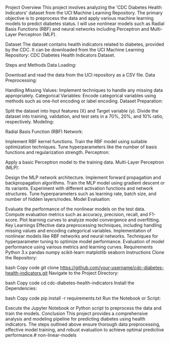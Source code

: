 Project Overview
This project involves analyzing the 'CDC Diabetes Health Indicators' dataset from the UCI Machine Learning Repository. The primary objective is to preprocess the data and apply various machine learning models to predict diabetes status. I will use nonlinear models such as Radial Basis Functions (RBF) and neural networks including Perceptron and Multi-Layer Perceptron (MLP).

Dataset
The dataset contains health indicators related to diabetes, provided by the CDC. It can be downloaded from the UCI Machine Learning Repository: CDC Diabetes Health Indicators Dataset.

Steps and Methods
Data Loading:

Download and read the data from the UCI repository as a CSV file.
Data Preprocessing:

Handling Missing Values: Implement techniques to handle any missing data appropriately.
Categorical Variables: Encode categorical variables using methods such as one-hot encoding or label encoding.
Dataset Preparation:

Split the dataset into Input features (X) and Target variable (y).
Divide the dataset into training, validation, and test sets in a 70%, 20%, and 10% ratio, respectively.
Modeling:

Radial Basis Function (RBF) Network:

Implement RBF kernel functions.
Train the RBF model using suitable optimization techniques.
Tune hyperparameters like the number of basis functions and regularization strength.
Perceptron:

Apply a basic Perceptron model to the training data.
Multi-Layer Perceptron (MLP):

Design the MLP network architecture.
Implement forward propagation and backpropagation algorithms.
Train the MLP model using gradient descent or its variants.
Experiment with different activation functions and network structures.
Tune hyperparameters such as learning rate, batch size, and number of hidden layers/nodes.
Model Evaluation:

Evaluate the performance of the nonlinear models on the test data.
Compute evaluation metrics such as accuracy, precision, recall, and F1-score.
Plot learning curves to analyze model convergence and overfitting.
Key Learnings
Effective data preprocessing techniques, including handling missing values and encoding categorical variables.
Implementation of nonlinear models like RBF networks and neural networks.
Techniques for hyperparameter tuning to optimize model performance.
Evaluation of model performance using various metrics and learning curves.
Requirements
Python 3.x
pandas
numpy
scikit-learn
matplotlib
seaborn
Instructions
Clone the Repository:

bash
Copy code
git clone https://github.com/your-username/cdc-diabetes-health-indicators.git
Navigate to the Project Directory:

bash
Copy code
cd cdc-diabetes-health-indicators
Install the Dependencies:

bash
Copy code
pip install -r requirements.txt
Run the Notebook or Script:

Execute the Jupyter Notebook or Python script to preprocess the data and train the models.
Conclusion
This project provides a comprehensive analysis and modeling pipeline for predicting diabetes using health indicators. The steps outlined above ensure thorough data preprocessing, effective model training, and robust evaluation to achieve optimal predictive performance.# non-linear-models

